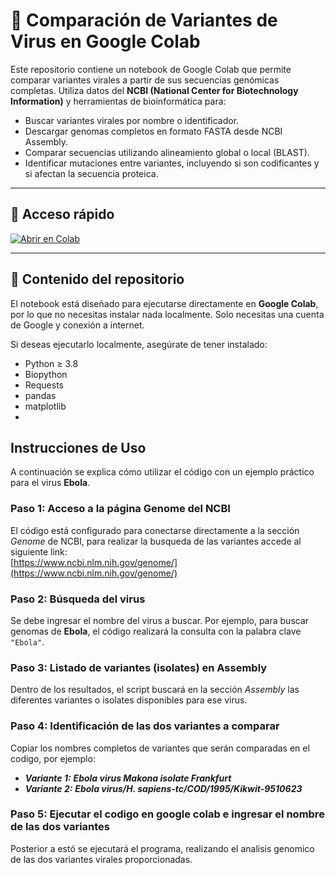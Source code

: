 # 🧬 Comparación de Variantes de Virus en Google Colab

Este repositorio contiene un notebook de Google Colab que permite comparar variantes virales a partir de sus secuencias genómicas completas. Utiliza datos del **NCBI (National Center for Biotechnology Information)** y herramientas de bioinformática para:

- Buscar variantes virales por nombre o identificador.
- Descargar genomas completos en formato FASTA desde NCBI Assembly.
- Comparar secuencias utilizando alineamiento global o local (BLAST).
- Identificar mutaciones entre variantes, incluyendo si son codificantes y si afectan la secuencia proteica.

---

## 🔗 Acceso rápido

[![Abrir en Colab](https://colab.research.google.com/assets/colab-badge.svg)](https://colab.research.google.com/github/tu-usuario/tu-repo/blob/main/comparacion_variantes.ipynb)

---

## 📁 Contenido del repositorio

El notebook está diseñado para ejecutarse directamente en **Google Colab**, por lo que no necesitas instalar nada localmente. Solo necesitas una cuenta de Google y conexión a internet.

Si deseas ejecutarlo localmente, asegúrate de tener instalado:

- Python ≥ 3.8
- Biopython
- Requests
- pandas
- matplotlib
- 
## Instrucciones de Uso

A continuación se explica cómo utilizar el código con un ejemplo práctico para el virus **Ebola**.


### Paso 1: Acceso a la página Genome del NCBI

El código está configurado para conectarse directamente a la sección *Genome* de NCBI, para realizar la busqueda de las variantes accede al siguiente link:  
[https://www.ncbi.nlm.nih.gov/genome/](https://www.ncbi.nlm.nih.gov/genome/)

### Paso 2: Búsqueda del virus

Se debe ingresar el nombre del virus a buscar. Por ejemplo, para buscar genomas de **Ebola**, el código realizará la consulta con la palabra clave `"Ebola"`.

### Paso 3: Listado de variantes (isolates) en Assembly

Dentro de los resultados, el script buscará en la sección *Assembly* las diferentes variantes o isolates disponibles para ese virus.

### Paso 4: Identificación de las dos variantes a comparar 

Copiar los nombres completos de variantes que serán comparadas en el codigo, por ejemplo:
- **_Variante 1:_** **_Ebola virus Makona isolate Frankfurt_**  
- **_Variante 2:_** **_Ebola virus/H. sapiens-tc/COD/1995/Kikwit-9510623_**


### Paso 5: Ejecutar el codigo en google colab e ingresar el nombre de las dos variantes

Posterior a estó se ejecutará el programa, realizando el analisis genomico de las dos variantes virales proporcionadas.


